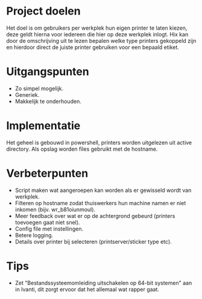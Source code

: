 # Project doelen

Het doel is om gebruikers per werkplek hun eigen printer te laten kiezen, deze
geldt hierna voor iedereen die hier op deze werkplek inlogt. Hix kan door de
omschrijving uit te lezen bepalen welke type printers gekoppeld zijn en
hierdoor direct de juiste printer gebruiken voor een bepaald etiket.

# Uitgangspunten

* Zo simpel mogelijk.
* Generiek.
* Makkelijk te onderhouden.

# Implementatie

Het geheel is gebouwd in powershell, printers worden uitgelezen uit active
directory.  Als opslag worden files gebruikt met de hostname.

# Verbeterpunten

* Script maken wat aangeroepen kan worden als er gewisseld wordt van werkplek.
* Filteren op hostname zodat thuiswerkers hun machine namen er niet inkomen (bijv. wr_b81oiunmoul).
* Meer feedback over wat er op de achtergrond gebeurd (printers toevoegen gaat
  niet snel).
* Config file met instellingen.
* Betere logging.
* Details over printer bij selecteren (printserver/sticker type etc).

# Tips

* Zet "Bestandssysteemomleiding uitschakelen op 64-bit systemen" aan in Ivanti,
  dit zorgt ervoor dat het allemaal wat rapper gaat.
